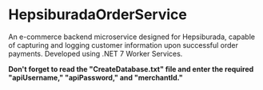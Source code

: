 # HepsiburadaOrderService

An e-commerce backend microservice designed for Hepsiburada, capable of capturing and logging customer information upon successful order payments. Developed using .NET 7 Worker Services.

<b>Don't forget to read the "CreateDatabase.txt" file and enter the required "apiUsername," "apiPassword," and "merchantId."</b>
